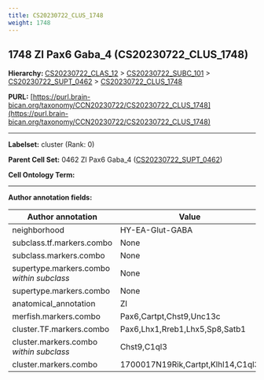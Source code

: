 ```yaml
---
title: CS20230722_CLUS_1748
weight: 1748
---
```

## 1748 ZI Pax6 Gaba_4 (CS20230722_CLUS_1748)
<b>Hierarchy: </b>
[CS20230722_CLAS_12](../CS20230722_CLAS_12) >
[CS20230722_SUBC_101](../CS20230722_SUBC_101) >
[CS20230722_SUPT_0462](../CS20230722_SUPT_0462) >
[CS20230722_CLUS_1748](../CS20230722_CLUS_1748)

**PURL:** [https://purl.brain-bican.org/taxonomy/CCN20230722/CS20230722_CLUS_1748](https://purl.brain-bican.org/taxonomy/CCN20230722/CS20230722_CLUS_1748)

---


**Labelset:** cluster (Rank: 0)

**Parent Cell Set:** 0462 ZI Pax6 Gaba_4 ([CS20230722_SUPT_0462](../CS20230722_SUPT_0462))



**Cell Ontology Term:** 

[MARKER GENES.]: #


---

[TRANSFERRED ANNOTATIONS.]: #


[AUTHOR ANNOTATION FIELDS.]: #


**Author annotation fields:**

| Author annotation | Value |
|-------------------|-------|
|neighborhood|HY-EA-Glut-GABA|
|subclass.tf.markers.combo|None|
|subclass.markers.combo|None|
|supertype.markers.combo _within subclass_|None|
|supertype.markers.combo|None|
|anatomical_annotation|ZI|
|merfish.markers.combo|Pax6,Cartpt,Chst9,Unc13c|
|cluster.TF.markers.combo|Pax6,Lhx1,Rreb1,Lhx5,Sp8,Satb1|
|cluster.markers.combo _within subclass_|Chst9,C1ql3|
|cluster.markers.combo|1700017N19Rik,Cartpt,Klhl14,C1ql3|
